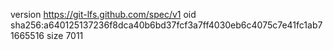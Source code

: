 version https://git-lfs.github.com/spec/v1
oid sha256:a640125137236f8dca40b6bd37fcf3a7ff4030eb6c4075c7e41fc1ab71665516
size 7011
